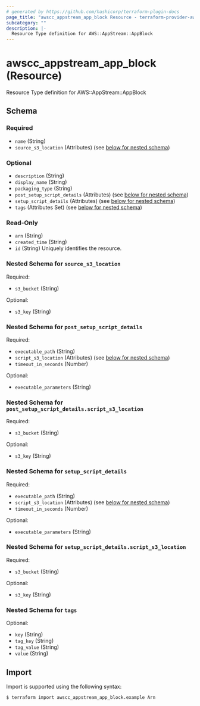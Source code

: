 ```yaml
---
# generated by https://github.com/hashicorp/terraform-plugin-docs
page_title: "awscc_appstream_app_block Resource - terraform-provider-awscc"
subcategory: ""
description: |-
  Resource Type definition for AWS::AppStream::AppBlock
---
```


# awscc_appstream_app_block (Resource)

Resource Type definition for AWS::AppStream::AppBlock



<!-- schema generated by tfplugindocs -->
## Schema

### Required

- `name` (String)
- `source_s3_location` (Attributes) (see [below for nested schema](#nestedatt--source_s3_location))

### Optional

- `description` (String)
- `display_name` (String)
- `packaging_type` (String)
- `post_setup_script_details` (Attributes) (see [below for nested schema](#nestedatt--post_setup_script_details))
- `setup_script_details` (Attributes) (see [below for nested schema](#nestedatt--setup_script_details))
- `tags` (Attributes Set) (see [below for nested schema](#nestedatt--tags))

### Read-Only

- `arn` (String)
- `created_time` (String)
- `id` (String) Uniquely identifies the resource.

<a id="nestedatt--source_s3_location"></a>
### Nested Schema for `source_s3_location`

Required:

- `s3_bucket` (String)

Optional:

- `s3_key` (String)


<a id="nestedatt--post_setup_script_details"></a>
### Nested Schema for `post_setup_script_details`

Required:

- `executable_path` (String)
- `script_s3_location` (Attributes) (see [below for nested schema](#nestedatt--post_setup_script_details--script_s3_location))
- `timeout_in_seconds` (Number)

Optional:

- `executable_parameters` (String)

<a id="nestedatt--post_setup_script_details--script_s3_location"></a>
### Nested Schema for `post_setup_script_details.script_s3_location`

Required:

- `s3_bucket` (String)

Optional:

- `s3_key` (String)



<a id="nestedatt--setup_script_details"></a>
### Nested Schema for `setup_script_details`

Required:

- `executable_path` (String)
- `script_s3_location` (Attributes) (see [below for nested schema](#nestedatt--setup_script_details--script_s3_location))
- `timeout_in_seconds` (Number)

Optional:

- `executable_parameters` (String)

<a id="nestedatt--setup_script_details--script_s3_location"></a>
### Nested Schema for `setup_script_details.script_s3_location`

Required:

- `s3_bucket` (String)

Optional:

- `s3_key` (String)



<a id="nestedatt--tags"></a>
### Nested Schema for `tags`

Optional:

- `key` (String)
- `tag_key` (String)
- `tag_value` (String)
- `value` (String)

## Import

Import is supported using the following syntax:

```shell
$ terraform import awscc_appstream_app_block.example Arn
```
